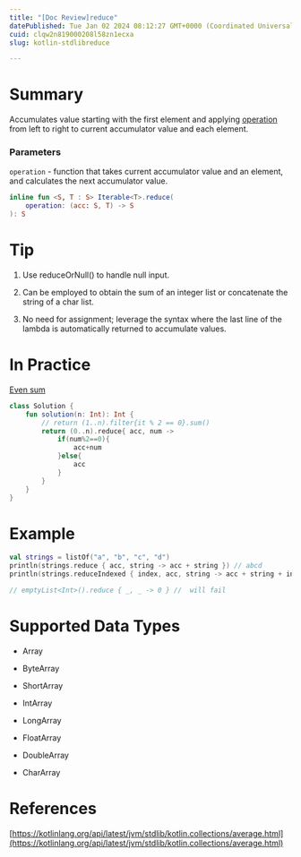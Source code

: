 ```yaml
---
title: "[Doc Review]reduce"
datePublished: Tue Jan 02 2024 08:12:27 GMT+0000 (Coordinated Universal Time)
cuid: clqw2n819000208l58zn1ecxa
slug: kotlin-stdlibreduce

---
```


# Summary

Accumulates value starting with the first element and applying [operation](https://kotlinlang.org/api/latest/jvm/stdlib/kotlin.collections/reduce.html#kotlin.collections$reduce(kotlin.Array((kotlin.collections.reduce.T)),%20kotlin.Function2((kotlin.collections.reduce.S,%20kotlin.collections.reduce.T,%20)))/operation) from left to right to current accumulator value and each element.

### Parameters

`operation` - function that takes current accumulator value and an element, and calculates the next accumulator value.

```kotlin
inline fun <S, T : S> Iterable<T>.reduce(
    operation: (acc: S, T) -> S
): S
```

# Tip

1. Use reduceOrNull() to handle null input.
    
2. Can be employed to obtain the sum of an integer list or concatenate the string of a char list.
    
3. No need for assignment; leverage the syntax where the last line of the lambda is automatically returned to accumulate values.
    

# In Practice

[Even sum](https://school.programmers.co.kr/learn/courses/30/lessons/120831)

```kotlin
class Solution {
    fun solution(n: Int): Int {
        // return (1..n).filter{it % 2 == 0}.sum()
        return (0..n).reduce{ acc, num ->
            if(num%2==0){
                acc+num
            }else{
                acc
            }
        }
    }
}
```

# Example

```kotlin
val strings = listOf("a", "b", "c", "d")
println(strings.reduce { acc, string -> acc + string }) // abcd
println(strings.reduceIndexed { index, acc, string -> acc + string + index }) // ab1c2d3

// emptyList<Int>().reduce { _, _ -> 0 } //  will fail
```

# Supported Data Types

* Array
    
* ByteArray
    
* ShortArray
    
* IntArray
    
* LongArray
    
* FloatArray
    
* DoubleArray
    
* CharArray
    

# References

[https://kotlinlang.org/api/latest/jvm/stdlib/kotlin.collections/average.html](https://kotlinlang.org/api/latest/jvm/stdlib/kotlin.collections/average.html)